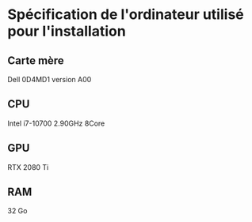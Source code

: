 # Spécification de l'ordinateur utilisé pour l'installation

## Carte mère
Dell 0D4MD1 version A00

## CPU
Intel i7-10700 2.90GHz 8Core

## GPU
RTX 2080 Ti

## RAM
32 Go

